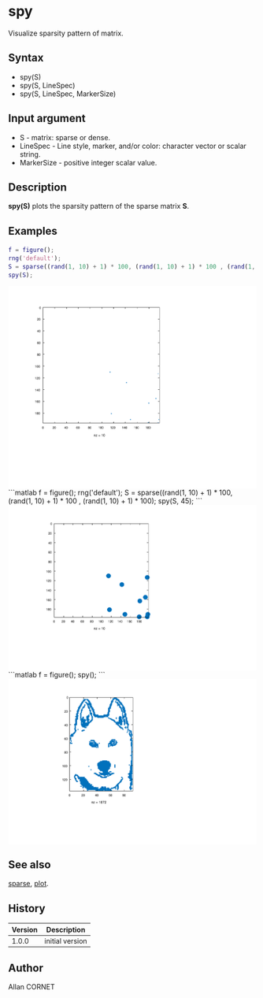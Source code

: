 # spy

Visualize sparsity pattern of matrix.

## Syntax

- spy(S)
- spy(S, LineSpec)
- spy(S, LineSpec, MarkerSize)

## Input argument

- S - matrix: sparse or dense.
- LineSpec - Line style, marker, and/or color: character vector or scalar string.
- MarkerSize - positive integer scalar value.

## Description

  <p><b>spy(S)</b> plots the sparsity pattern of the sparse matrix <b>S</b>.</p>

## Examples

```matlab
f = figure();
rng('default');
S = sparse((rand(1, 10) + 1) * 100, (rand(1, 10) + 1) * 100 , (rand(1, 10) + 1) * 10);
spy(S);
```

<img src="spy_1_13CA72EB.svg" align="middle"/>
```matlab
f = figure();
rng('default');
S = sparse((rand(1, 10) + 1) * 100, (rand(1, 10) + 1) * 100 , (rand(1, 10) + 1) * 100);
spy(S, 45);
```
<img src="spy_2_510CE7B2.svg" align="middle"/>
```matlab
f = figure();
spy();
```
<img src="spy_3_D840DFC.svg" align="middle"/>

## See also

[sparse](../sparse/sparse.md), [plot](plot.md).

## History

| Version | Description     |
| ------- | --------------- |
| 1.0.0   | initial version |

## Author

Allan CORNET
